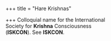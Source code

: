 +++
title = "Hare Krishnas"

+++
Colloquial name for the International  
Society for **Krishna** Consciousness  
(**ISKCON**). See **ISKCON**.